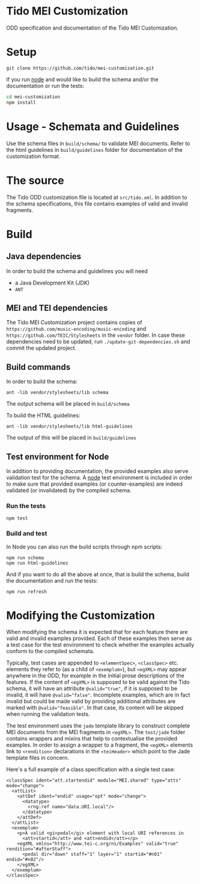 # Tido MEI Customization
ODD specification and documentation of the Tido MEI Customization.

# Setup

```
git clone https://github.com/tido/mei-customization.git
```

If you run [node](http://nodejs.org) and would like to build the schema and/or
the documentation or run the tests:

```bash
cd mei-customization
npm install
```

# Usage - Schemata and Guidelines

Use the schema files in `build/schema/` to validate MEI documents.
Refer to the html guidelines in `build/guidelines` folder for documentation of the
customization format.

# The source

The Tido ODD customization file is located at `src/tido.xml`.
In addition to the schema specifications, this file contains examples of
valid and invalid fragments.

# Build

## Java dependencies
In order to build the schema and guidelines you will need
- a Java Development Kit (JDK)
- `ANT`

## MEI and TEI dependencies
The Tido MEI Customization project contains copies of `https://github.com/music-encoding/music-encoding` and `https://github.com/TEIC/Stylesheets` in the `vendor` folder. In case these dependencies need to be updated, run `./update-git-dependencies.sh` and commit the updated project.

## Build commands

In order to build the schema:
```
ant -lib vendor/stylesheets/lib schema
```
The output schema will be placed in `build/schema`

To build the HTML guidelines:
```
ant -lib vendor/stylesheets/lib html-guidelines
```
The output of this will be placed in `build/guidelines`

## Test environment for Node

In addition to providing documentation, the provided examples also serve validation
test for the schema. A [node](https://nodejs.org) test environment is included in order to make sure
that provided examples (or counter-examples) are indeed validated (or invalidated)
by the compiled schema.

### Run the tests

```
npm test
```

### Build and test

In Node you can also run the build scripts through npm scripts:
```
npm run schema
npm run html-guidelines
```

And if you want to do all the above at once, that is build the schema, build the documentation and run the tests:
```
npm run refresh
```

# Modifying the Customization

When modifying the schema it is expected that for each feature there are valid
and invalid examples provided. Each of these examples then serve as a test case
for the test environment to check whether the examples actually conform to the
compiled schemata.

Typically, test cases are appended to `<elementSpec>`, `<classSpec>` etc.
elements they refer to (as a child of `<exemplum>`), but `<egXML>` may appear
anywhere in the ODD, for example in the initial prose descriptions of the
features. If the content of `<egXML>` is supposed to be valid against the Tido
schema, it will have an attribute `@valid="true"`, if it is supposed to be
invalid, it will have `@valid="false"`. Incomplete examples, which are in fact
invalid but could be made valid by providing additional attributes are marked
with `@valid="feasible"`. In that case, its content will be skipped when running
the validation tests.

The test environment uses the `jade` template library to construct complete MEI
documents from the MEI fragments in `<egXML>`. The `test/jade` folder contains
wrappers and mixins that help to contextualise the provided examples. In order to
assign a wrapper to a fragment, the `<egXML>` elements link to `<rendition>`
declarations in the `<teiHeader>` which point to the Jade template files in concern.

Here's a full example of a class specification with a single test case:

```
<classSpec ident="att.startendid" module="MEI.shared" type="atts" mode="change">
  <attList>
    <attDef ident="endid" usage="opt" mode="change">
      <datatype>
        <rng:ref name="data.URI.local"/>
      </datatype>
    </attDef>
  </attList>
  <exemplum>
    <p>A valid <gi>pedal</gi> element with local URI references in
      <att>startid</att> and <att>endid</att></p>
    <egXML xmlns="http://www.tei-c.org/ns/Examples" valid="true" rendition="#afterStaff">
      <pedal dir="down" staff="1" layer="1" startid="#n01" endid="#n02"/>
    </egXML>
  </exemplum>
</classSpec>
```
